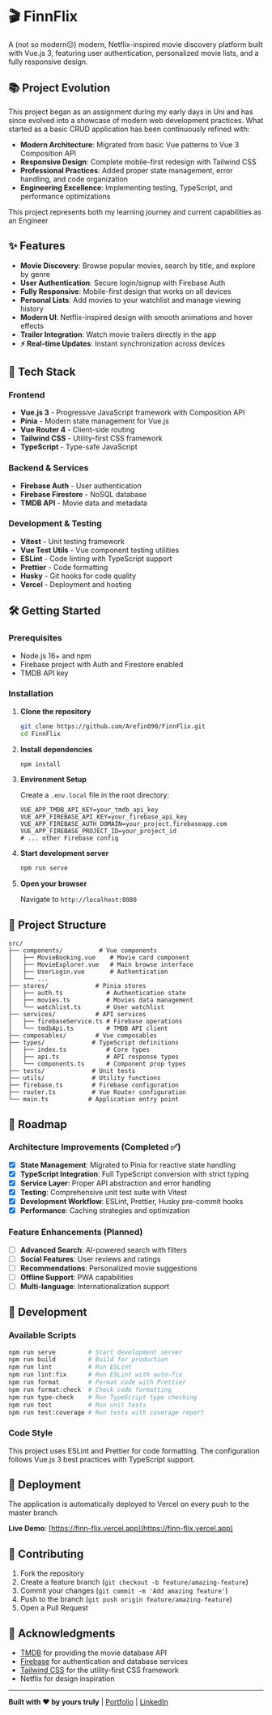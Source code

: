 # 🎬 FinnFlix

A (not so modern😔) modern, Netflix-inspired movie discovery platform built with Vue.js 3, featuring user authentication, personalized movie lists, and a fully responsive design.

<!-- ![FinnFlix Screenshot] will add later  -->

## 📚 Project Evolution

This project began as an assignment during my early days in Uni and has since evolved into a showcase of modern web development practices. What started as a basic CRUD application has been continuously refined with:

- **Modern Architecture**: Migrated from basic Vue patterns to Vue 3 Composition API
- **Responsive Design**: Complete mobile-first redesign with Tailwind CSS
- **Professional Practices**: Added proper state management, error handling, and code organization
- **Engineering Excellence**: Implementing testing, TypeScript, and performance optimizations

This project represents both my learning journey and current capabilities as an Engineer

## ✨ Features

- **Movie Discovery**: Browse popular movies, search by title, and explore by genre
- **User Authentication**: Secure login/signup with Firebase Auth
- **Fully Responsive**: Mobile-first design that works on all devices
- **Personal Lists**: Add movies to your watchlist and manage viewing history
- **Modern UI**: Netflix-inspired design with smooth animations and hover effects
- **Trailer Integration**: Watch movie trailers directly in the app
- **⚡ Real-time Updates**: Instant synchronization across devices

## 🚀 Tech Stack

### Frontend

- **Vue.js 3** - Progressive JavaScript framework with Composition API
- **Pinia** - Modern state management for Vue.js
- **Vue Router 4** - Client-side routing
- **Tailwind CSS** - Utility-first CSS framework
- **TypeScript** - Type-safe JavaScript

### Backend & Services

- **Firebase Auth** - User authentication
- **Firebase Firestore** - NoSQL database
- **TMDB API** - Movie data and metadata

### Development & Testing

- **Vitest** - Unit testing framework
- **Vue Test Utils** - Vue component testing utilities
- **ESLint** - Code linting with TypeScript support
- **Prettier** - Code formatting
- **Husky** - Git hooks for code quality
- **Vercel** - Deployment and hosting

## 🛠️ Getting Started

### Prerequisites

- Node.js 16+ and npm
- Firebase project with Auth and Firestore enabled
- TMDB API key

### Installation

1. **Clone the repository**

   ```bash
   git clone https://github.com/Arefin090/FinnFlix.git
   cd FinnFlix
   ```

2. **Install dependencies**

   ```bash
   npm install
   ```

3. **Environment Setup**

   Create a `.env.local` file in the root directory:

   ```env
   VUE_APP_TMDB_API_KEY=your_tmdb_api_key
   VUE_APP_FIREBASE_API_KEY=your_firebase_api_key
   VUE_APP_FIREBASE_AUTH_DOMAIN=your_project.firebaseapp.com
   VUE_APP_FIREBASE_PROJECT_ID=your_project_id
   # ... other Firebase config
   ```

4. **Start development server**

   ```bash
   npm run serve
   ```

5. **Open your browser**

   Navigate to `http://localhost:8080`

## 📁 Project Structure

```
src/
├── components/          # Vue components
│   ├── MovieBooking.vue    # Movie card component
│   ├── MovieExplorer.vue   # Main browse interface
│   ├── UserLogin.vue       # Authentication
│   └── ...
├── stores/             # Pinia stores
│   ├── auth.ts            # Authentication state
│   ├── movies.ts          # Movies data management
│   └── watchlist.ts       # User watchlist
├── services/           # API services
│   ├── firebaseService.ts # Firebase operations
│   └── tmdbApi.ts         # TMDB API client
├── composables/        # Vue composables
├── types/             # TypeScript definitions
│   ├── index.ts           # Core types
│   ├── api.ts             # API response types
│   └── components.ts      # Component prop types
├── tests/             # Unit tests
├── utils/             # Utility functions
├── firebase.ts        # Firebase configuration
├── router.ts          # Vue Router configuration
└── main.ts           # Application entry point
```

## 🎯 Roadmap

### Architecture Improvements (Completed ✅)

- [x] **State Management**: Migrated to Pinia for reactive state handling
- [x] **TypeScript Integration**: Full TypeScript conversion with strict typing
- [x] **Service Layer**: Proper API abstraction and error handling
- [x] **Testing**: Comprehensive unit test suite with Vitest
- [x] **Development Workflow**: ESLint, Prettier, Husky pre-commit hooks
- [x] **Performance**: Caching strategies and optimization

### Feature Enhancements (Planned)

- [ ] **Advanced Search**: AI-powered search with filters
- [ ] **Social Features**: User reviews and ratings
- [ ] **Recommendations**: Personalized movie suggestions
- [ ] **Offline Support**: PWA capabilities
- [ ] **Multi-language**: Internationalization support

## 🧪 Development

### Available Scripts

```bash
npm run serve         # Start development server
npm run build         # Build for production
npm run lint          # Run ESLint
npm run lint:fix      # Run ESLint with auto-fix
npm run format        # Format code with Prettier
npm run format:check  # Check code formatting
npm run type-check    # Run TypeScript type checking
npm run test          # Run unit tests
npm run test:coverage # Run tests with coverage report
```

### Code Style

This project uses ESLint and Prettier for code formatting. The configuration follows Vue.js 3 best practices with TypeScript support.

## 🚀 Deployment

The application is automatically deployed to Vercel on every push to the master branch.

**Live Demo**: [https://finn-flix.vercel.app](https://finn-flix.vercel.app)

## 🤝 Contributing

1. Fork the repository
2. Create a feature branch (`git checkout -b feature/amazing-feature`)
3. Commit your changes (`git commit -m 'Add amazing feature'`)
4. Push to the branch (`git push origin feature/amazing-feature`)
5. Open a Pull Request

<!-- ## 📝 License

This project is licensed under the MIT License - see the [LICENSE](LICENSE) file for details. -->

## 🙏 Acknowledgments

- [TMDB](https://www.themoviedb.org/) for providing the movie database API
- [Firebase](https://firebase.google.com/) for authentication and database services
- [Tailwind CSS](https://tailwindcss.com/) for the utility-first CSS framework
- Netflix for design inspiration

---

**Built with ❤️ by yours truly** | [Portfolio](https://aarefin.com) | [LinkedIn](https://linkedin.com/in/arefin-n-sojol)
